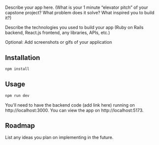 # <Gym-Fitness-App-Frontend>

Describe your app here. (What is your 1 minute “elevator pitch” of your capstone project? What problem does it solve? What inspired you to build it?)

Describe the technologies you used to build your app (Ruby on Rails backend, React.js frontend, any libraries, APIs, etc.)

Optional: Add screenshots or gifs of your application

## Installation

```bash
npm install
```

## Usage

```bash
npm run dev
```

You'll need to have the backend code (add link here) running on http://localhost:3000.
You can view the app on http://localhost:5173.

## Roadmap

List any ideas you plan on implementing in the future.
